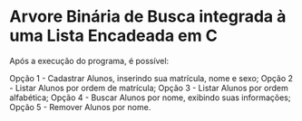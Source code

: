 # Arvore Binária de Busca integrada à uma Lista Encadeada em C
Após a execução do programa, é possível:

Opção 1 - Cadastrar Alunos, inserindo sua matrícula, nome e sexo;
Opção 2 - Listar Alunos por ordem de matrícula;
Opção 3 - Listar Alunos por ordem alfabética;
Opção 4 - Buscar Alunos por nome, exibindo suas informações;
Opção 5 - Remover Alunos por nome. 
